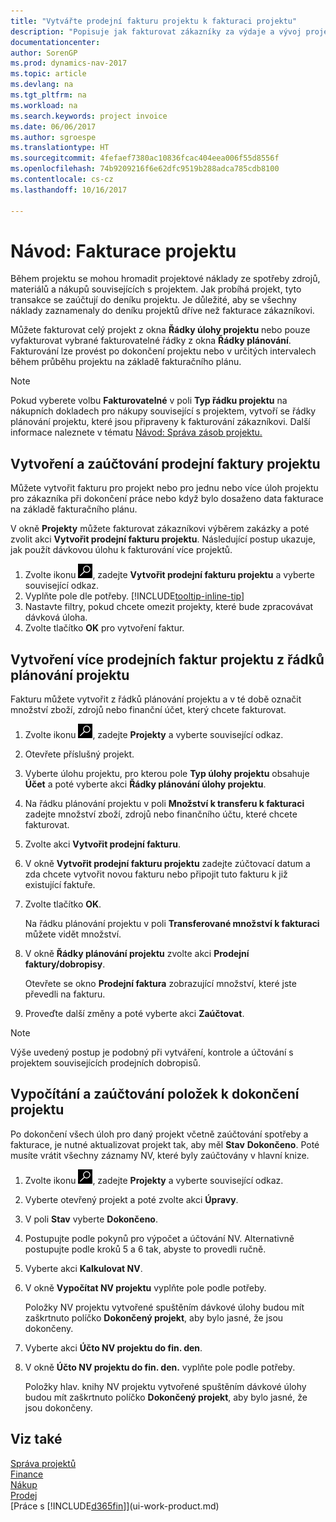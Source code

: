 ```yaml
---
title: "Vytvářte prodejní fakturu projektu k fakturaci projektu"
description: "Popisuje jak fakturovat zákazníky za výdaje a vývoj projektu."
documentationcenter: 
author: SorenGP
ms.prod: dynamics-nav-2017
ms.topic: article
ms.devlang: na
ms.tgt_pltfrm: na
ms.workload: na
ms.search.keywords: project invoice
ms.date: 06/06/2017
ms.author: sgroespe
ms.translationtype: HT
ms.sourcegitcommit: 4fefaef7380ac10836fcac404eea006f55d8556f
ms.openlocfilehash: 74b9209216f6e62dfc9519b288adca785cdb8100
ms.contentlocale: cs-cz
ms.lasthandoff: 10/16/2017

---
```

# <a name="how-to-invoice-jobs"></a>Návod: Fakturace projektu
Během projektu se mohou hromadit projektové náklady ze spotřeby zdrojů, materiálů a nákupů souvisejících s projektem. Jak probíhá projekt, tyto transakce se zaúčtují do deníku projektu. Je důležité, aby se všechny náklady zaznamenaly do deníku projektů dříve než fakturace zákazníkovi.

Můžete fakturovat celý projekt z okna **Řádky úlohy projektu** nebo pouze vyfakturovat vybrané fakturovatelné řádky z okna **Řádky plánování**. Fakturování lze provést po dokončení projektu nebo v určitých intervalech během průběhu projektu na základě fakturačního plánu.

> [!NOTE]  
>   Pokud vyberete volbu **Fakturovatelné** v poli **Typ řádku projektu** na nákupních dokladech pro nákupy související s projektem, vytvoří se řádky plánování projektu, které jsou připraveny k fakturování zákazníkovi. Další informace naleznete v tématu [Návod: Správa zásob projektu.](projects-how-manage-project-supplies.md)

## <a name="to-create-and-post-a-job-sales-invoice"></a>Vytvoření a zaúčtování prodejní faktury projektu
Můžete vytvořit fakturu pro projekt nebo pro jednu nebo více úloh projektu pro zákazníka při dokončení práce nebo když bylo dosaženo data fakturace na základě fakturačního plánu.

V okně **Projekty** můžete fakturovat zákazníkovi výběrem zakázky a poté zvolit akci **Vytvořit prodejní fakturu projektu**. Následující postup ukazuje, jak použít dávkovou úlohu k fakturování více projektů.  

1. Zvolte ikonu ![Vyhledat stránku nebo sestavu](media/ui-search/search_small.png "Ikona Vyhledat stránku nebo sestavu"), zadejte **Vytvořit prodejní fakturu projektu** a vyberte související odkaz.  
2. Vyplňte pole dle potřeby. [!INCLUDE[tooltip-inline-tip](includes/tooltip-inline-tip_md.md)]
3. Nastavte filtry, pokud chcete omezit projekty, které bude zpracovávat dávková úloha.
4. Zvolte tlačítko **OK** pro vytvoření faktur.  

## <a name="to-create-multiple-job-sales-invoices-from-job-planning-lines"></a>Vytvoření více prodejních faktur projektu z řádků plánování projektu
Fakturu můžete vytvořit z řádků plánování projektu a v té době označit množství zboží, zdrojů nebo finanční účet, který chcete fakturovat.

1. Zvolte ikonu ![Vyhledat stránku nebo sestavu](media/ui-search/search_small.png "Ikona Vyhledat stránku nebo sestavu"), zadejte **Projekty** a vyberte související odkaz.
2. Otevřete příslušný projekt.
3. Vyberte úlohu projektu, pro kterou pole **Typ úlohy projektu** obsahuje **Účet** a poté vyberte akci **Řádky plánování úlohy projektu**.  
4. Na řádku plánování projektu v poli **Množství k transferu k fakturaci** zadejte množství zboží, zdrojů nebo finančního účtu, které chcete fakturovat.  
5. Zvolte akci **Vytvořit prodejní fakturu**.
6. V okně **Vytvořit prodejní fakturu projektu** zadejte zúčtovací datum a zda chcete vytvořit novou fakturu nebo připojit tuto fakturu k již existující faktuře.
7. Zvolte tlačítko **OK**.  

    Na řádku plánování projektu v poli **Transferované množství k fakturaci** můžete vidět množství.
8. V okně **Řádky plánování projektu** zvolte akci **Prodejní faktury/dobropisy**.

    Otevřete se okno **Prodejní faktura** zobrazující množství, které jste převedli na fakturu.  
9. Proveďte další změny a poté vyberte akci **Zaúčtovat**.

> [!NOTE]  
>   Výše uvedený postup je podobný při vytváření, kontrole a účtování s projektem souvisejících prodejních dobropisů.

## <a name="to-calculate-and-post-job-completion-entries"></a>Vypočítání a zaúčtování položek k dokončení projektu
Po dokončení všech úloh pro daný projekt včetně zaúčtování spotřeby a fakturace, je nutné aktualizovat projekt tak, aby měl **Stav** **Dokončeno**. Poté musíte vrátit všechny záznamy NV, které byly zaúčtovány v hlavní knize.

1. Zvolte ikonu ![Vyhledat stránku nebo sestavu](media/ui-search/search_small.png "Ikona Vyhledat stránku nebo sestavu"), zadejte **Projekty** a vyberte související odkaz.  
2. Vyberte otevřený projekt a poté zvolte akci **Úpravy**.
3. V poli **Stav** vyberte **Dokončeno**.
4. Postupujte podle pokynů pro výpočet a účtování NV. Alternativně postupujte podle kroků 5 a 6 tak, abyste to provedli ručně.  
5. Vyberte akci **Kalkulovat NV**.
6. V okně **Vypočítat NV projektu** vyplňte pole podle potřeby.  

     Položky NV projektu vytvořené spuštěním dávkové úlohy budou mít zaškrtnuto políčko **Dokončený projekt**, aby bylo jasné, že jsou dokončeny.  
7. Vyberte akci **Účto NV projektu do fin. den**.
8. V okně **Účto NV projektu do fin. den.** vyplňte pole podle potřeby.  

     Položky hlav. knihy NV projektu vytvořené spuštěním dávkové úlohy budou mít zaškrtnuto políčko **Dokončený projekt**, aby bylo jasné, že jsou dokončeny.

## <a name="see-also"></a>Viz také
[Správa projektů](projects-manage-projects.md)  
[Finance](finance.md)  
[Nákup](purchasing-manage-purchasing.md)         
[Prodej](sales-manage-sales.md)      
[Práce s [!INCLUDE[d365fin](includes/d365fin_md.md)]](ui-work-product.md)  

